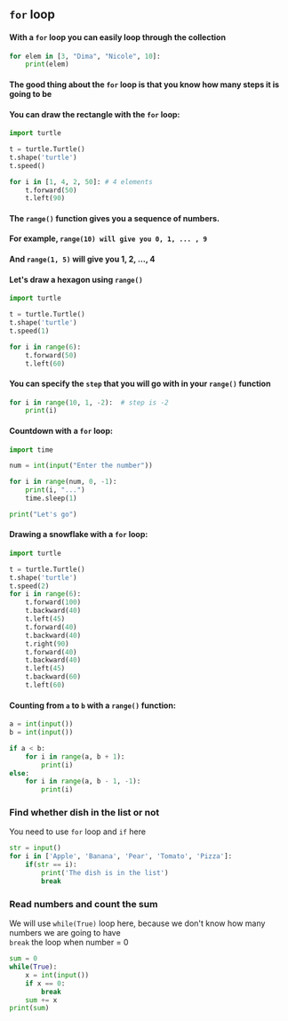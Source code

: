 ## `for` loop
#### With a `for` loop you can easily loop through the collection  
```python
for elem in [3, "Dima", "Nicole", 10]:
    print(elem)
```

#### The good thing about the `for` loop is that you know how many steps it is going to be  
#### You can draw the rectangle with the `for` loop:  
```python
import turtle

t = turtle.Turtle()
t.shape('turtle')
t.speed()

for i in [1, 4, 2, 50]: # 4 elements
    t.forward(50)
    t.left(90)
```  
#### The `range()` function gives you a sequence of numbers.   
#### For example, `range(10) will give you 0, 1, ... , 9`  
#### And `range(1, 5)` will give you 1, 2, ..., 4  
#### Let's draw a hexagon using `range()`  
```python
import turtle

t = turtle.Turtle()
t.shape('turtle')
t.speed(1)

for i in range(6):
    t.forward(50)
    t.left(60)

```  
#### You can specify the `step` that you will go with in your `range()` function  
```python
for i in range(10, 1, -2):  # step is -2
    print(i)
```  
#### Countdown with a `for` loop:
```python
import time

num = int(input("Enter the number"))

for i in range(num, 0, -1):
    print(i, "...")
    time.sleep(1)

print("Let's go")
```  

#### Drawing a snowflake with a `for` loop:  
```python
import turtle

t = turtle.Turtle()
t.shape('turtle')
t.speed(2)
for i in range(6):
    t.forward(100)
    t.backward(40)
    t.left(45)
    t.forward(40)
    t.backward(40)
    t.right(90)
    t.forward(40)
    t.backward(40)
    t.left(45)
    t.backward(60)
    t.left(60)
```  
#### Counting from `a` to `b` with a `range()` function:  
```python
a = int(input())
b = int(input())

if a < b:
    for i in range(a, b + 1):
        print(i)
else:
    for i in range(a, b - 1, -1):
        print(i)
```
### Find whether dish in the list or not  
You need to use `for` loop and `if` here

```python
str = input()
for i in ['Apple', 'Banana', 'Pear', 'Tomato', 'Pizza']:
    if(str == i):
        print('The dish is in the list')
        break
```  

### Read numbers and count the sum  
We will use `while(True)` loop here, because we don't know how many numbers we are going to have  
`break` the loop when number = 0
```python
sum = 0
while(True):
    x = int(input())
    if x == 0:
        break
    sum += x
print(sum)
```